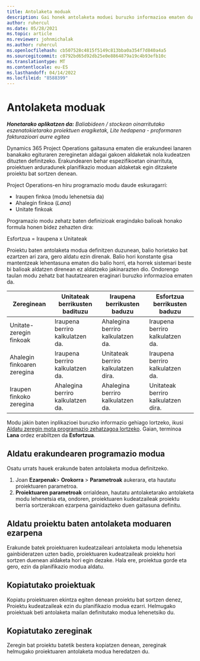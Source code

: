 ```yaml
---
title: Antolaketa moduak
description: Gai honek antolaketa moduei buruzko informazioa ematen du.
author: ruhercul
ms.date: 05/28/2021
ms.topic: article
ms.reviewer: johnmichalak
ms.author: ruhercul
ms.openlocfilehash: cb507528c4815f5149c813bba0a354f7d840a4a5
ms.sourcegitcommit: c0792bd65d92db25e0e8864879a19c4b93efb10c
ms.translationtype: MT
ms.contentlocale: eu-ES
ms.lasthandoff: 04/14/2022
ms.locfileid: "8588399"
---
```

# <a name="scheduling-modes"></a>Antolaketa moduak

_**Honetarako aplikatzen da:** Baliabideen / stockean oinarritutako eszenatokietarako proiektuen eragiketak, Lite hedapena - proformaren fakturazioari aurre egitea_


Dynamics 365 Project Operations gaitasuna ematen die erakundeei lanaren banakako egituraren zereginetan aldagai gakoen aldaketak nola kudeatzen dituzten definitzeko. Erakundearen behar espezifikoetan oinarrituta, proiektuen arduradunek planifikazio moduan aldaketak egin ditzakete proiektu bat sortzen denean.

Project Operations-en hiru programazio modu daude eskuragarri:

  - Iraupen finkoa (modu lehenetsia da)
  - Ahalegin finkoa (*Lana*)
  - Unitate finkoak

Programazio modu zehatz baten definizioak eragindako balioak honako formula honen bidez zehazten dira:

  Esfortzua = Iraupena x Unitateak

Proiektu baten antolaketa modua definitzen duzunean, balio horietako bat ezartzen ari zara, gero aldatu ezin direnak. Balio hori konstante gisa mantentzeak lehentasuna ematen dio balio horri, eta horrek sistemari beste bi balioak aldatzen direnean ez aldatzeko jakinarazten dio. Ondorengo taulan modu zehatz bat hautatzearen eraginari buruzko informazioa ematen da.

| **Zereginean**             | **Unitateak berrikusten badituzu**   | **Iraupena berrikusten baduzu** | **Esfortzua berrikusten baduzu**  |
|----------------------|---------------------------|----------------------------|---------------------------|
| Unitate-zeregin finkoak     | Iraupena berriro kalkulatzen da. | Ahalegina berriro kalkulatzen da.    | Iraupena berriro kalkulatzen da. |
| Ahalegin finkoaren zeregina    | Iraupena berriro kalkulatzen da. | Unitateak berriro kalkulatzen dira.    | Iraupena berriro kalkulatzen da. |
| Iraupen finkoko zeregina  | Ahalegina berriro kalkulatzen da.   | Ahalegina berriro kalkulatzen da.    | Unitateak berriro kalkulatzen dira.   |

Modu jakin baten inplikazioei buruzko informazio gehiago lortzeko, ikusi [Aldatu zeregin mota programazio zehatzagoa lortzeko](https://support.microsoft.com/en-us/office/change-the-task-type-for-more-accurate-scheduling-b0b969ad-45bc-4e9e-8967-435587548a72). Gaian, terminoa **Lana** ordez erabiltzen da **Esfortzua**.

## <a name="change-the-organizations-scheduling-mode"></a>Aldatu erakundearen programazio modua

Osatu urrats hauek erakunde baten antolaketa modua definitzeko.

1. Joan **Ezarpenak**\> **Orokorra** \> **Parametroak** aukerara, eta hautatu proiektuaren parametroa. 
2. **Proiektuaren parametroak** orrialdean, hautatu antolaketarako antolaketa modu lehenetsia eta, ondoren, proiektuaren kudeatzaileak proiektu berria sortzerakoan ezarpena gainidazteko duen gaitasuna definitu.

## <a name="change-the-scheduling-mode-setting-on-a-project"></a>Aldatu proiektu baten antolaketa moduaren ezarpena

Erakunde batek proiektuaren kudeatzaileari antolaketa modu lehenetsia gainbideratzen uzten badio, proiektuaren kudeatzaileak proiektu hori sortzen duenean aldaketa hori egin dezake. Hala ere, proiektua gorde eta gero, ezin da planifikazio modua aldatu.

## <a name="copied-projects"></a>Kopiatutako proiektuak

Kopiatu proiektuaren ekintza egiten denean proiektu bat sortzen denez, Proiektu kudeatzaileak ezin du planifikazio modua ezarri. Helmugako proiektuak beti antolaketa mailan definitutako modua lehenetsiko du.

## <a name="copied-tasks"></a>Kopiatutako zereginak

Zeregin bat proiektu batetik bestera kopiatzen denean, zereginak helmugako proiektuaren antolaketa modua heredatzen du.
